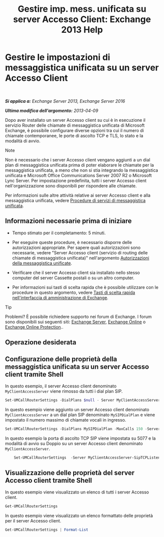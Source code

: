 ﻿---
title: 'Gestire imp. mess. unificata su server Accesso Client: Exchange 2013 Help'
TOCTitle: Gestire le impostazioni di messaggistica unificata su un server Accesso Client
ms:assetid: 08667911-fa86-404e-84b1-65cedd94d579
ms:mtpsurl: https://technet.microsoft.com/it-it/library/JJ673507(v=EXCHG.150)
ms:contentKeyID: 50555535
ms.date: 05/22/2018
mtps_version: v=EXCHG.150
ms.translationtype: MT
---

# Gestire le impostazioni di messaggistica unificata su un server Accesso Client

 

_**Si applica a:** Exchange Server 2013, Exchange Server 2016_

_**Ultima modifica dell'argomento:** 2013-04-09_

Dopo aver installato un server Accesso client su cui è in esecuzione il servizio Router delle chiamate di messaggistica unificata di Microsoft Exchange, è possibile configurare diverse opzioni tra cui il numero di chiamate contemporanee, le porte di ascolto TCP e TLS, lo stato e la modalità di avvio.


> [!NOTE]
> Non è necessario che i server Accesso client vengano aggiunti a un dial plan di messaggistica unificata prima di poter elaborare le chiamate per la messaggistica unificata, a meno che non si stia integrando la messaggistica unificata e Microsoft Office Communications Server 2007 R2 o Microsoft Lync Server. Per impostazione predefinita, tutti i server Accesso client nell'organizzazione sono disponibili per rispondere alle chiamate.



Per informazioni sulle altre attività relative ai server Accesso client e alla messaggistica unificata, vedere [Procedure di servizi di messaggistica unificata](um-services-procedures-exchange-2013-help.md).

## Informazioni necessarie prima di iniziare

  - Tempo stimato per il completamento: 5 minuti.

  - Per eseguire queste procedure, è necessario disporre delle autorizzazioni appropriate. Per sapere quali autorizzazioni sono necessarie, vedere "Server Accesso client (servizio di routing delle chiamate di messaggistica unificata)" nell'argomento [Autorizzazioni della messaggistica unificate](unified-messaging-permissions-exchange-2013-help.md).

  - Verificare che il server Accesso client sia installato nello stesso computer del server Cassette postali o su un altro computer.

  - Per informazioni sui tasti di scelta rapida che è possibile utilizzare con le procedure in questo argomento, vedere [Tasti di scelta rapida nell'interfaccia di amministrazione di Exchange](keyboard-shortcuts-in-the-exchange-admin-center-exchange-online-protection-help.md).


> [!TIP]
> Problemi? È possibile richiedere supporto nei forum di Exchange. I forum sono disponibili sui seguenti siti: <A href="https://go.microsoft.com/fwlink/p/?linkid=60612">Exchange Server</A>, <A href="https://go.microsoft.com/fwlink/p/?linkid=267542">Exchange Online</A> o <A href="https://go.microsoft.com/fwlink/p/?linkid=285351">Exchange Online Protection</A>..



## Operazione desiderata

## Configurazione delle proprietà della messaggistica unificata su un server Accesso client tramite Shell

In questo esempio, il server Accesso client denominato `MyClientAccessServer` viene rimosso da tutti i dial plan SIP.

```powershell
Set-UMCallRouterSettings -DialPlans $null - Server MyClientAccessServer
```

In questo esempio viene aggiunto un server Accesso client denominato `MyClientAccessServer` a un dial plan SIP denominato `MySIPDialPlan` e viene impostato il numero massimo di chiamate vocali in ingresso.

```powershell
Set-UMCallRouterSettings -DialPlans MySIPDialPlan -MaxCalls 150 -Server MyClientAccessServer
```

In questo esempio la porta di ascolto TCP SIP viene impostata su 5077 e la modalità di avvio su Doppio su un server Accesso client denominato `MyClientAccessServer`.
```powershell
    Set-UMCallRouterSettings  -Server MyClientAccessServer-SipTCPListeningPort 5077 -UMStartUpMode -Dual 
```
## Visualizzazione delle proprietà del server Accesso client tramite Shell

In questo esempio viene visualizzato un elenco di tutti i server Accesso client.

```powershell
Get-UMCallRouterSettings
```

In questo esempio viene visualizzato un elenco formattato delle proprietà per il server Accesso client.

```powershell
Get-UMCallRouterSettings | Format-List
```

